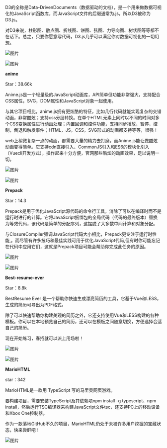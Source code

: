D3的全称是Data-DrivenDocuments（数据驱动的文档），是一个用来做数据可视化的JavaScript函数库，而JavaScript文件的后缀通常为.js，所以D3被称为D3.js。



对D3来说，柱形图、散点图、折线图、饼图、弦图、力导向图、树状图等等都不在话下。总之，只要你愿意写代码，D3.js几乎可以满足你对数据可视化的一切幻想。



![图片](C:\Users\Administrator\Desktop\项目笔记\github开源练习项目\640)





![图片](C:\Users\Administrator\Desktop\项目笔记\github开源练习项目\640)



**anime**

Star：38.66k





Anime.js是一个轻量级的JavaScript动画库，API简单但功能非常强大，支持配合CSS属性，SVG，DOM属性和JavaScript对象一起使用。



与其它项目相比，anime.js拥有更炫酷的特征，比如几行代码就能实现复杂的交错动画，非常酷炫；支持css分层转换。在单个HTML元素上同时以不同的时间对多个CSS变换属性进行动画处理；内置回调和控件功能，支持同步播放，暂停，控制，倒退和触发事件；HTML，JS，CSS，SVG形式的动画都支持等等，很强！



web上稍微复杂一点的动画，都需要大量的精力去打磨，而Anime.js能让做酷炫动画变得简单。它支持cdn直接引入、CommonJS引入和ES6的模块化引入（Vuecli开发方式），操作起来十分方便，官网那些酷炫的动画效果，足以说明一切。





![图片](C:\Users\Administrator\Desktop\项目笔记\github开源练习项目\640)





![图片](C:\Users\Administrator\Desktop\项目笔记\github开源练习项目\640)



**Prepack**

Star：14.3





Prepack是用于优化JavaScript源代码的命令行工具，消除了可以在编译时而不是运行时进行的计算。它将JavaScript捆绑包的全局代码（代码的最终版本）替换为等效代码，该代码是简单的分配序列，这摆脱了大多数中间计算和对象分配。



与ClosureCompiler强调JavaScript代码大小相比，Prepack更专注于运行时性能,。而尽管有许多技巧和最佳实践可用于优化JavaScript代码,但有时你可能忘记在代码中应用它们，这就是Prepack项目可能会帮助你完成此任务的原因。



![图片](C:\Users\Administrator\Desktop\项目笔记\github开源练习项目\640)





![图片](C:\Users\Administrator\Desktop\项目笔记\github开源练习项目\640)



**Best-resume-ever**

Star：8.8k





BestResume Ever 是一个帮助你快速生成漂亮简历的工具，它基于Vue和LESS，生成的简历可导出为PDF格式。



除了可以快速帮助你构建美观的简历之外，它还支持使用Vue和LESS构建的各种模板。你可以在本地预览自己的简历，还可以在模板之间随意切换，方便选择合适自己的简历。



现在开始练习，春招就可以派上用场啦！



![图片](C:\Users\Administrator\Desktop\项目笔记\github开源练习项目\640)





![图片](C:\Users\Administrator\Desktop\项目笔记\github开源练习项目\640)



**MarioHTML**

star：342





MarioHTML是一款用 TypeScript 写的马里奥网页游戏。



要构建项目，需要安装TypeScript及其依赖项npm install -g typescript、npm install，然后运行TSC编译器来构建JavaScript文件tsc，还支持PC上的移动设备和Xbox One控制器。



作为一款落地GitHub不久的项目，MarioHTML仍处于未被许多用户挖掘的宝藏状态，快来尝鲜吧！



![图片](C:\Users\Administrator\Desktop\项目笔记\github开源练习项目\640)